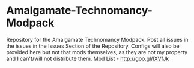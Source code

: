 Amalgamate-Technomancy-Modpack
==============================

Repository for the Amalgamate Technomancy Modpack. Post all issues in the issues in the Issues Section of the Repository.
Configs will also be provided here but not that mods themselves, as they are not my property and I can't/will not distribute them. Mod List - http://goo.gl/lXVfJk
